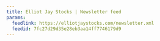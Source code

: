 ```yaml
---
title: Elliot Jay Stocks | Newsletter feed
params:
  feedlink: https://elliotjaystocks.com/newsletter.xml
  feedid: 7fc27d29d35e28eb3aa14ff7746179d9
---
```

